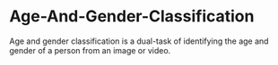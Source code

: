 # Age-And-Gender-Classification
Age and gender classification is a dual-task of identifying the age and gender of a person from an image or video.
